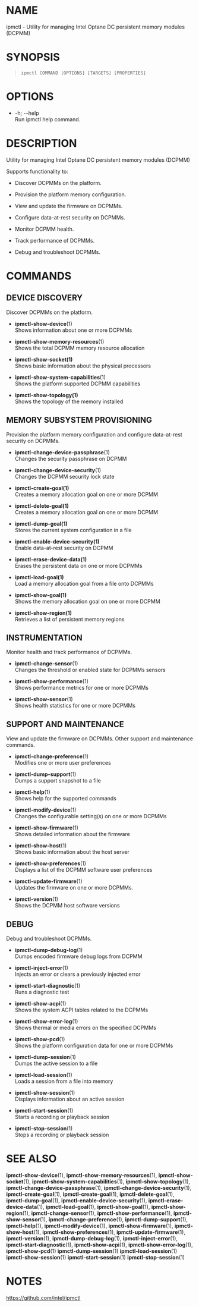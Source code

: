 # NAME

ipmctl - Utility for managing Intel Optane DC persistent memory modules
(DCPMM)

# SYNOPSIS

> 
> 
>     ipmctl COMMAND [OPTIONS] [TARGETS] [PROPERTIES]

# OPTIONS

  - \-h; --help  
    Run ipmctl help command.

# DESCRIPTION

Utility for managing Intel Optane DC persistent memory modules (DCPMM)

Supports functionality to:

  - Discover DCPMMs on the platform.

  - Provision the platform memory configuration.

  - View and update the firmware on DCPMMs.

  - Configure data-at-rest security on DCPMMs.

  - Monitor DCPMM health.

  - Track performance of DCPMMs.

  - Debug and troubleshoot DCPMMs.

# COMMANDS

## DEVICE DISCOVERY

Discover DCPMMs on the platform.

  - **ipmctl-show-device**(1)  
    Shows information about one or more DCPMMs

  - **ipmctl-show-memory-resources**(1)  
    Shows the total DCPMM memory resource allocation

  - **ipmctl-show-socket(1)**  
    Shows basic information about the physical processors

  - **ipmctl-show-system-capabilities**(1)  
    Shows the platform supported DCPMM capabilities

  - **ipmctl-show-topology(1)**  
    Shows the topology of the memory installed

## MEMORY SUBSYSTEM PROVISIONING

Provision the platform memory configuration and configure data-at-rest
security on DCPMMs.

  - **ipmctl-change-device-passphrase**(1)  
    Changes the security passphrase on DCPMM

  - **ipmctl-change-device-security**(1)  
    Changes the DCPMM security lock state

  - **ipmctl-create-goal(1)**  
    Creates a memory allocation goal on one or more DCPMM

  - **ipmctl-delete-goal(1)**  
    Creates a memory allocation goal on one or more DCPMM

  - **ipmctl-dump-goal(1)**  
    Stores the current system configuration in a file

  - **ipmctl-enable-device-security(1)**  
    Enable data-at-rest security on DCPMM

  - **ipmctl-erase-device-data(1)**  
    Erases the persistent data on one or more DCPMMs

  - **ipmctl-load-goal(1)**  
    Load a memory allocation goal from a file onto DCPMMs

  - **ipmctl-show-goal(1)**  
    Shows the memory allocation goal on one or more DCPMM

  - **ipmctl-show-region(1)**  
    Retrieves a list of persistent memory regions

## INSTRUMENTATION

Monitor health and track performance of DCPMMs.

  - **ipmctl-change-sensor**(1)  
    Changes the threshold or enabled state for DCPMMs sensors

  - **ipmctl-show-performance**(1)  
    Shows performance metrics for one or more DCPMMs

  - **ipmctl-show-sensor**(1)  
    Shows health statistics for one or more DCPMMs

## SUPPORT AND MAINTENANCE

View and update the firmware on DCPMMs. Other support and maintenance
commands.

  - **ipmctl-change-preference**(1)  
    Modifies one or more user preferences

  - **ipmctl-dump-support**(1)  
    Dumps a support snapshot to a file

  - **ipmctl-help**(1)  
    Shows help for the supported commands

  - **ipmctl-modify-device**(1)  
    Changes the configurable setting(s) on one or more DCPMMs

  - **ipmctl-show-firmware**(1)  
    Shows detailed information about the firmware

  - **ipmctl-show-host**(1)  
    Shows basic information about the host server

  - **ipmctl-show-preferences**(1)  
    Displays a list of the DCPMM software user preferences

  - **ipmctl-update-firmware**(1)  
    Updates the firmware on one or more DCPMMs.

  - **ipmctl-version**(1)  
    Shows the DCPMM host software versions

## DEBUG

Debug and troubleshoot DCPMMs.

  - **ipmctl-dump-debug-log**(1)  
    Dumps encoded firmware debug logs from DCPMM

  - **ipmctl-inject-error**(1)  
    Injects an error or clears a previously injected error

  - **ipmctl-start-diagnostic**(1)  
    Runs a diagnostic test

  - **ipmctl-show-acpi**(1)  
    Shows the system ACPI tables related to the DCPMMs

  - **ipmctl-show-error-log**(1)  
    Shows thermal or media errors on the specified DCPMMs

  - **ipmctl-show-pcd**(1)  
    Shows the platform configuration data for one or more DCPMMs

  - **ipmctl-dump-session**(1)  
    Dumps the active session to a file

  - **ipmctl-load-session**(1)  
    Loads a session from a file into memory

  - **ipmctl-show-session**(1)  
    Displays information about an active session

  - **ipmctl-start-session**(1)  
    Starts a recording or playback session

  - **ipmctl-stop-session**(1)  
    Stops a recording or playback session

# SEE ALSO

**ipmctl-show-device**(1), **ipmctl-show-memory-resources**(1),
**ipmctl-show-socket**(1), **ipmctl-show-system-capabilities**(1),
**ipmctl-show-topology**(1), **ipmctl-change-device-passphrase**(1),
**ipmctl-change-device-security**(1), **ipmctl-create-goal**(1),
**ipmctl-create-goal**(1), **ipmctl-delete-goal**(1),
**ipmctl-dump-goal**(1), **ipmctl-enable-device-security**(1),
**ipmctl-erase-device-data**(1), **ipmctl-load-goal**(1),
**ipmctl-show-goal**(1), **ipmctl-show-region**(1),
**ipmctl-change-sensor**(1), **ipmctl-show-performance**(1),
**ipmctl-show-sensor**(1), **ipmctl-change-preference**(1),
**ipmctl-dump-support**(1), **ipmctl-help**(1),
**ipmctl-modify-device**(1), **ipmctl-show-firmware**(1),
**ipmctl-show-host**(1), **ipmctl-show-preferences**(1),
**ipmctl-update-firmware**(1), **ipmctl-version**(1),
**ipmctl-dump-debug-log**(1), **ipmctl-inject-error**(1),
**ipmctl-start-diagnostic**(1), **ipmctl-show-acpi**(1),
**ipmctl-show-error-log**(1), **ipmctl-show-pcd**(1)
**ipmctl-dump-session**(1) **ipmctl-load-session**(1)
**ipmctl-show-session**(1) **ipmctl-start-session**(1)
**ipmctl-stop-session**(1)

# NOTES

<https://github.com/intel/ipmctl>
